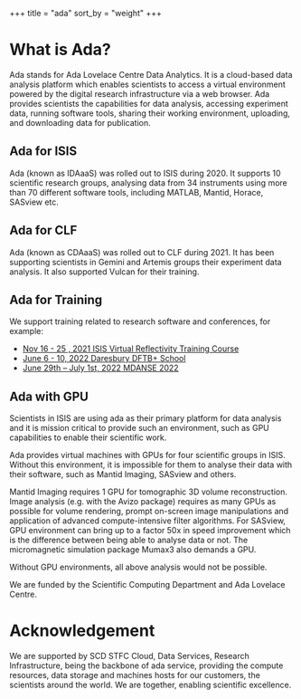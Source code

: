 +++
title = "ada"
sort_by = "weight"
+++


# What is Ada?

Ada stands for Ada Lovelace Centre Data Analytics. It is a cloud-based data analysis platform which enables scientists to access a virtual environment powered by the digital research infrastructure  via a web browser.
Ada provides scientists the capabilities for data analysis, accessing experiment data, running software tools, sharing their working environment, uploading, and downloading data for publication.

## Ada for ISIS

Ada (known as IDAaaS) was rolled out to ISIS during 2020. It supports 10 scientific research groups, analysing data from 34 instruments using more than 70 different software tools, including MATLAB, Mantid, Horace, SASview etc.

## Ada for CLF

Ada (known as CDAaaS) was rolled out to CLF during 2021. It has been supporting scientists in Gemini and Artemis groups their experiment data analysis. It also supported Vulcan for their training.

## Ada for Training

We support training related to research software and conferences, for example:

- [Nov 16 - 25 , 2021 ISIS Virtual Reflectivity Training Course](https://indico.stfc.ac.uk/event/355/)
- [June 6 - 10, 2022 Daresbury DFTB+ School](https://www.cecam.org/workshop-details/1163)
- [June 29th – July 1st, 2022 MDANSE 2022](https://www.isis.stfc.ac.uk/Pages/MDANSE-2022.aspx)

## Ada with GPU

Scientists in ISIS are using ada as their primary platform for data analysis and it is mission critical to provide such an environment, such as GPU capabilities to enable their scientific work.

Ada provides virtual machines with GPUs for four scientific groups in ISIS. Without this environment, it is impossible for them to analyse their data with their software, such as Mantid Imaging, SASview and others.

Mantid Imaging requires 1 GPU for tomographic 3D volume reconstruction. Image analysis (e.g. with the Avizo package) requires as many GPUs as possible for volume rendering, prompt on-screen image manipulations and application of advanced compute-intensive filter algorithms.
For SASview, GPU environment can bring up to a factor 50x in speed improvement which is the difference between being able to analyse data or not. The micromagnetic simulation package Mumax3 also demands a GPU.

Without GPU environments, all above analysis would not be possible.

We are funded by the Scientific Computing Department and Ada Lovelace Centre.

# Acknowledgement

We are supported by SCD STFC Cloud, Data Services, Research Infrastructure, being the backbone of ada service, providing the compute resources, data storage and machines hosts for our customers, the scientists around the world. We are together, enabling scientific excellence.
